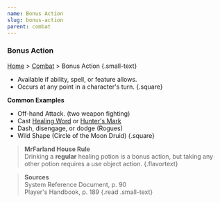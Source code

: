 ```yaml
---
name: Bonus Action
slug: bonus-action
parent: combat
---
```

### Bonus Action
[Home](dm-operations-center) > [Combat](combat) > Bonus Action {.small-text}

- Available if ability, spell, or feature allows.
- Occurs at any point in a character's turn.
{.square}

**Common Examples**
- Off-hand Attack. (two weapon fighting)
- Cast [Healing Word](/spell/healing-word) or [Hunter's Mark](/spell/hunter-s-mark)
- Dash, disengage, or dodge (Rogues)
- Wild Shape (Circle of the Moon Druid)
{.square}

> **MrFarland House Rule**<br/>
> Drinking a **regular** healing potion is a bonus action, but taking any other potion requires a use object action.
{.flavortext}

> **Sources** <br/>
> System Reference Document, p. 90<br/>
> Player's Handbook, p. 189
{.read .small-text}
